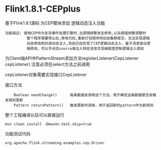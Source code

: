 #  Flink1.8.1-CEPplus

基于Flink1.8.1源码 为CEP模块添加 逻辑动态注入功能

    功能描述: 使用CEP作为复杂事件处理引擎时,当逻辑频繁发生修改,以及阈值频繁调整时
              整个程序需要停止后,修改代码,重新打包程序然后给集群提交，无法实现逻辑
              动态修改和外部动态注入,目前已经实现了CEP逻辑动态注入，基于消息驱动逻
              辑修改，可以手动往source端注入特定消息实现细腻度控制逻辑注入感知     

为Client端API中PatternStream添加方法registerListener(CepListener<T> cepListener)  注意必须在select方法之前调用

cepListener对象需要实现接口CepListener

接口方法

        Boolean needChange()      每条数据会调用这个方法，用于确定这条数据是否会触发规则更新
        Pattern returnPattern()   触发更新时调用，用于返回新的pattern作为新规则

整个工程编译以后可以直接运行
    
    mvn clean install -Dmaven.test.skip=true

功能测试代码

    org.apache.flink.streaming.examples.cep.Driver

